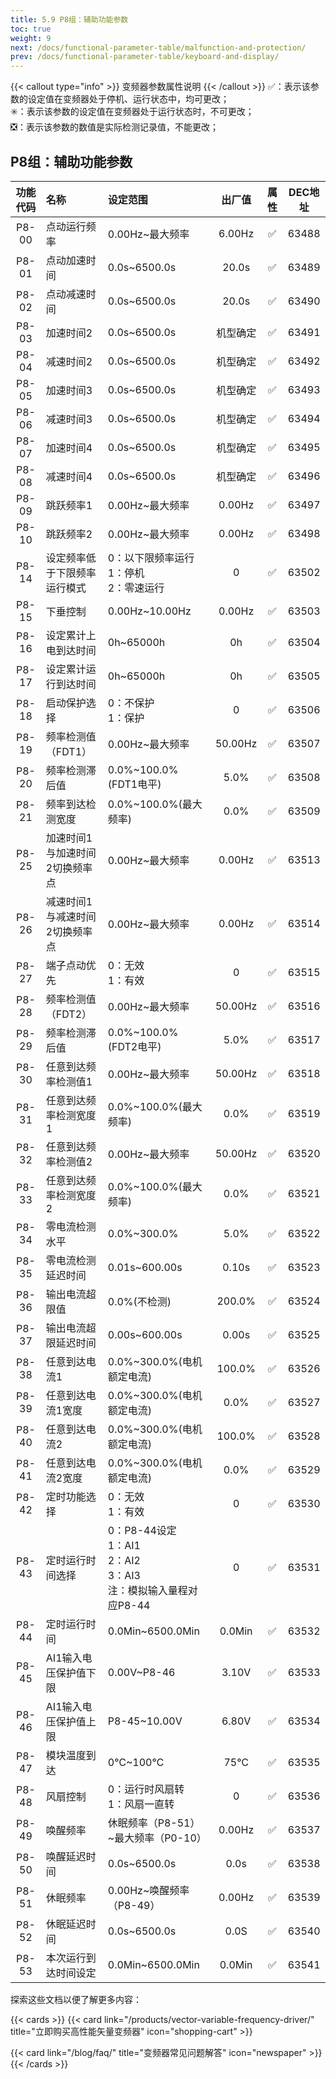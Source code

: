 ```yaml
---
title: 5.9 P8组：辅助功能参数
toc: true
weight: 9
next: /docs/functional-parameter-table/malfunction-and-protection/
prev: /docs/functional-parameter-table/keyboard-and-display/
---
```

{{< callout type="info" >}}
  变频器参数属性说明
{{< /callout >}}
✅：表示该参数的设定值在变频器处于停机、运行状态中，均可更改；  
✳️：表示该参数的设定值在变频器处于运行状态时，不可更改；  
❎：表示该参数的数值是实际检测记录值，不能更改；


## P8组：辅助功能参数

|  功能代码|    名称  | 设定范围 | 出厂值 |属性 | DEC地址 |
| :----: |    :----   | :----   | :----:   | :----:   | :----:   |
|  P8-00|    点动运行频率  | 0.00Hz~最大频率 |6.00Hz | ✅ | 63488 |
|  P8-01|    点动加速时间  | 0.0s~6500.0s |20.0s | ✅ | 63489 |
|  P8-02|    点动减速时间  | 0.0s~6500.0s |20.0s | ✅ | 63490 |
|  P8-03|    加速时间2  | 0.0s~6500.0s |机型确定 | ✅ | 63491 |
|  P8-04|    减速时间2  | 0.0s~6500.0s |机型确定 | ✅ | 63492 |
|  P8-05|    加速时间3  | 0.0s~6500.0s |机型确定  | ✅ | 63493 |
|  P8-06|    减速时间3  | 0.0s~6500.0s |机型确定  | ✅ | 63494 |
|  P8-07|    加速时间4  | 0.0s~6500.0s |机型确定  | ✅ | 63495 |
|  P8-08|    减速时间4  | 0.0s~6500.0s |机型确定  | ✅ | 63496 |
|  P8-09|    跳跃频率1  | 0.00Hz~最大频率 |0.00Hz | ✅ | 63497 |
|  P8-10|    跳跃频率2  | 0.00Hz~最大频率 |0.00Hz | ✅ | 63498 |
|  P8-14|    设定频率低于下限频率运行模式  | 0：以下限频率运行</br>1：停机</br>2：零速运行 |0 | ✅ | 63502 |
|  P8-15|    下垂控制  | 0.00Hz~10.00Hz |0.00Hz | ✅ | 63503 |
|  P8-16|    设定累计上电到达时间  | 0h~65000h |0h | ✅ | 63504 |
|  P8-17|    设定累计运行到达时间  | 0h~65000h |0h | ✅ | 63505 |
|  P8-18|    启动保护选择  | 0：不保护</br>1：保护 |0 | ✅ | 63506 |
|  P8-19|    频率检测值（FDT1）  | 0.00Hz~最大频率 |50.00Hz | ✅ | 63507 |
|  P8-20|    频率检测滞后值  | 0.0%~100.0%(FDT1电平) |5.0% | ✅ | 63508 |
|  P8-21|    频率到达检测宽度  | 0.0%~100.0%(最大频率) |0.0% | ✅ | 63509 |
|  P8-25|    加速时间1与加速时间2切换频率点  | 0.00Hz~最大频率 |0.00Hz| ✅ | 63513 |
|  P8-26|    减速时间1与减速时间2切换频率点  | 0.00Hz~最大频率 |0.00Hz | ✅ | 63514 |
|  P8-27|    端子点动优先  | 0：无效</br>1：有效 |0 | ✅ | 63515 |
|  P8-28|    频率检测值（FDT2）  | 0.00Hz~最大频率 |50.00Hz | ✅ | 63516 |
|  P8-29|    频率检测滞后值  | 0.0%~100.0%(FDT2电平) |5.0%  | ✅ | 63517 |
|  P8-30|    任意到达频率检测值1  | 0.00Hz~最大频率 |50.00Hz | ✅ | 63518 |
|  P8-31|    任意到达频率检测宽度1  | 0.0%~100.0%(最大频率) |0.0% | ✅ | 63519 |
|  P8-32|    任意到达频率检测值2  | 0.00Hz~最大频率 |50.00Hz | ✅ | 63520 |
|  P8-33|    任意到达频率检测宽度2  | 0.0%~100.0%(最大频率) |0.0% | ✅ | 63521 |
|  P8-34|    零电流检测水平  | 0.0%~300.0% |5.0% | ✅ | 63522 |
|  P8-35|    零电流检测延迟时间  | 0.01s~600.00s |0.10s | ✅ | 63523 |
|  P8-36|    输出电流超限值  | 0.0%(不检测) |200.0% | ✅ | 63524 |
|  P8-37|    输出电流超限延迟时间  | 0.00s~600.00s |0.00s | ✅ | 63525 |
|  P8-38|    任意到达电流1  | 0.0%~300.0%(电机额定电流) |100.0% | ✅ | 63526 |
|  P8-39|    任意到达电流1宽度  | 0.0%~300.0%(电机额定电流) |0.0% | ✅ | 63527 |
|  P8-40|    任意到达电流2  | 0.0%~300.0%(电机额定电流) |100.0% | ✅ | 63528 |
|  P8-41|    任意到达电流2宽度  | 0.0%~300.0%(电机额定电流) |0.0% | ✅ | 63529 |
|  P8-42|    定时功能选择  | 0：无效</br>1：有效 |0 | ✅ | 63530 |
|  P8-43|    定时运行时间选择  | 0：P8-44设定</br>1：AI1</br>2：AI2</br>3：AI3</br>注：模拟输入量程对应P8-44 |0 | ✅ | 63531 |
|  P8-44|    定时运行时间  | 0.0Min~6500.0Min |0.0Min | ✅ | 63532 |
|  P8-45|    AI1输入电压保护值下限  | 0.00V~P8-46 |3.10V | ✅ | 63533 |
|  P8-46|    AI1输入电压保护值上限  | P8-45~10.00V |6.80V | ✅ | 63534 |
|  P8-47|    模块温度到达  | 0℃~100℃ |75℃ | ✅ | 63535 |
|  P8-48|    风扇控制  | 0：运行时风扇转</br>1：风扇一直转 |0 | ✅ | 63536 |
|  P8-49|    唤醒频率  | 休眠频率（P8-51）~最大频率（P0-10） |0.00Hz | ✅ | 63537 |
|  P8-50|    唤醒延迟时间  | 0.0s~6500.0s |0.0s | ✅ | 63538 |
|  P8-51|    休眠频率  | 0.00Hz~唤醒频率（P8-49） |0.00Hz | ✅ | 63539 |
|  P8-52|    休眠延迟时间  | 0.0s~6500.0s |0.0S | ✅ | 63540 |
|  P8-53|    本次运行到达时间设定  | 0.0Min~6500.0Min |0.0Min | ✅ | 63541 |


探索这些文档以便了解更多内容：

{{< cards >}}
  {{< card link="/products/vector-variable-frequency-driver/" title="立即购买高性能矢量变频器" icon="shopping-cart" >}}

  {{< card link="/blog/faq/" title="变频器常见问题解答" icon="newspaper" >}}
{{< /cards >}}	
